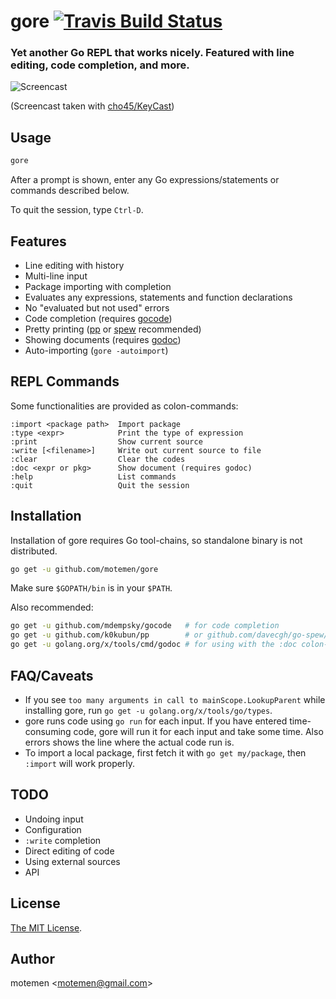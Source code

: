 # gore [![Travis Build Status](https://travis-ci.org/motemen/gore.svg?branch=master)](https://travis-ci.org/motemen/gore)
### Yet another Go REPL that works nicely. Featured with line editing, code completion, and more.

![Screencast](doc/screencast.gif)

(Screencast taken with [cho45/KeyCast](https://github.com/cho45/KeyCast))

## Usage

```sh
gore
```
After a prompt is shown, enter any Go expressions/statements or commands described below.

To quit the session, type `Ctrl-D`.

## Features

- Line editing with history
- Multi-line input
- Package importing with completion
- Evaluates any expressions, statements and function declarations
- No "evaluated but not used" errors
- Code completion (requires [gocode](https://github.com/mdempsky/gocode))
- Pretty printing ([pp](https://github.com/k0kubun/pp) or
  [spew](https://github.com/davecgh/go-spew) recommended)
- Showing documents (requires [godoc](https://golang.org/x/tools/cmd/godoc))
- Auto-importing (`gore -autoimport`)

## REPL Commands

Some functionalities are provided as colon-commands:

```
:import <package path>  Import package
:type <expr>            Print the type of expression
:print                  Show current source
:write [<filename>]     Write out current source to file
:clear                  Clear the codes
:doc <expr or pkg>      Show document (requires godoc)
:help                   List commands
:quit                   Quit the session
```

## Installation

Installation of gore requires Go tool-chains, so standalone binary is not distributed.

```sh
go get -u github.com/motemen/gore
```

Make sure `$GOPATH/bin` is in your `$PATH`.

Also recommended:

```sh
go get -u github.com/mdempsky/gocode   # for code completion
go get -u github.com/k0kubun/pp        # or github.com/davecgh/go-spew/spew
go get -u golang.org/x/tools/cmd/godoc # for using with the :doc colon-command
```

## FAQ/Caveats

- If you see `too many arguments in call to mainScope.LookupParent`
  while installing gore, run `go get -u golang.org/x/tools/go/types`.
- gore runs code using `go run` for each input. If you have entered
  time-consuming code, gore will run it for each input and take some
  time. Also errors shows the line where the actual code run is.
- To import a local package, first fetch it with `go get my/package`,
  then `:import` will work properly.

## TODO

- Undoing input
- Configuration
- `:write` completion
- Direct editing of code
- Using external sources
- API

## License

[The MIT License](./LICENSE).

## Author

motemen &lt;<motemen@gmail.com>&gt;
